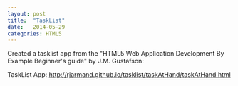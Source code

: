 ```yaml
---
layout: post
title:  "TaskList"
date:   2014-05-29 
categories: HTML5 
---
```


Created a tasklist app from the "HTML5 Web Application Development By Example Beginner's guide" by J.M. Gustafson:

TaskList App: http://rjarmand.github.io/tasklist/taskAtHand/taskAtHand.html

